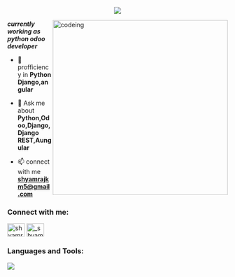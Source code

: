 <p align="center">
  <img src="https://readme-typing-svg.demolab.com/?lines=%20A%20passionate%20web%20developer%20;%20Odoo%20developer%20;%20Python%20Django%20fullstack%20developer&font=Fira%20Code&center=true&width=700&height=45&color=fff53a&vCenter=true&pause=1000&size=25" />
</p>

<img align="right" alt="codeing" width="400px" src="https://cdn.dribbble.com/users/416610/screenshots/4801105/coding_desk_flat_vector_ui_ux_design_illustration_motion_animation_gif2.gif">



 _____currently working as python odoo developer_____

- 🌱 profficiency in  **Python Django,angular**

- 💬 Ask me about **Python,Odoo,Django,Django REST,Aungular**

- 📫 connect with me **shyamrajkm5@gmail.com**

<h3 align="left">Connect with me:</h3>
<p align="left">
<a href="https://linkedin.com/in/shyamraj km" target="blank"><img align="center" src="https://raw.githubusercontent.com/rahuldkjain/github-profile-readme-generator/master/src/images/icons/Social/linked-in-alt.svg" alt="shyamraj km" height="30" width="40" /></a>
<a href="https://instagram.com/_shyamraj.sr" target="blank"><img align="center" src="https://raw.githubusercontent.com/rahuldkjain/github-profile-readme-generator/master/src/images/icons/Social/instagram.svg" alt="_shyamraj.sr" height="30" width="40" /></a>
</p>

<h3 align="left">Languages and Tools:</h3>
<p align="left"> <a href="https://github.com/Shyamraj5"><img src="https://skillicons.dev/icons?i=vscode,github,django,angular,flutter,python,css,html,js,bash"></a> </p>
